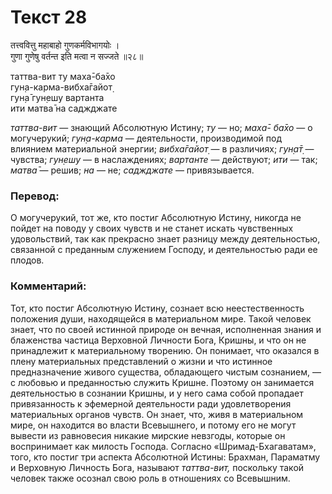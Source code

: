 # Текст 28

तत्त्ववित्तु महाबाहो गुणकर्मविभागयोः ।  
गुणा गुणेषु वर्तन्त इति मत्वा न सज्जते ॥२८॥

таттва-вит ту маха̄-ба̄хо  
гун̣а-карма-вибха̄гайот̣  
гун̣а̄ гун̣ешу вартанта  
ити матва̄ на саджджате

_таттва-вит_ — знающий Абсолютную Истину; _ту_ — но; _маха̄- ба̄хо_ — о могучерукий; _гун̣а-карма_ — деятельности, производимой под влиянием материальной энергии; _вибха̄гайот̣_ — в различиях; _гун̣а̄т̣_ — чувства; _гун̣ешу_ — в наслаждениях; _вартанте_ — действуют; _ити_ — так; _матва̄_ — решив; _на_ — не; _саджджате_ — привязывается.

### Перевод:

О могучерукий, тот же, кто постиг Абсолютную Истину, никогда не пойдет на поводу у своих чувств и не станет искать чувственных удовольствий, так как прекрасно знает разницу между деятельностью, связанной с преданным служением Господу, и деятельностью ради ее плодов.

### Комментарий:

Тот, кто постиг Абсолютную Истину, сознает всю неестественность положения души, находящейся в материальном мире. Такой человек знает, что по своей истинной природе он вечная, исполненная знания и блаженства частица Верховной Личности Бога, Кришны, и что он не принадлежит к материальному творению. Он понимает, что оказался в плену материальных представлений о жизни и что истинное предназначение живого существа, обладающего чистым сознанием, — с любовью и преданностью служить Кришне. Поэтому он занимается деятельностью в сознании Кришны, и у него сама собой пропадает привязанность к эфемерной деятельности ради удовлетворения материальных органов чувств. Он знает, что, живя в материальном мире, он находится во власти Всевышнего, и потому его не могут вывести из равновесия никакие мирские невзгоды, которые он воспринимает как милость Господа. Согласно «Шримад-Бхагаватам», того, кто постиг три аспекта Абсолютной Истины: Брахман, Параматму и Верховную Личность Бога, называют _таттва-вит,_ поскольку такой человек также осознал свою роль в отношениях со Всевышним.